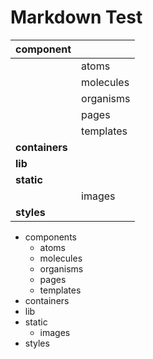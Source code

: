 Markdown Test
=============

|**component**||
|:--------|:--------|
||atoms|
||molecules|
||organisms|
||pages|
||templates|
|**containers**||
|**lib**||
|**static**||
||images|
|**styles**||

* components
  * atoms
  * molecules
  * organisms
  * pages
  * templates
* containers
* lib
* static
  * images
* styles
